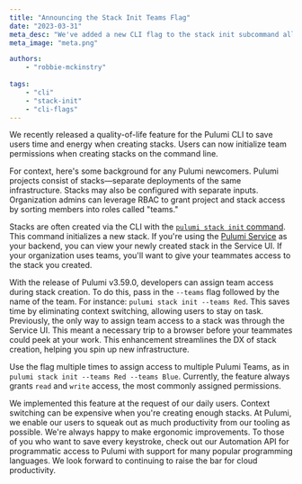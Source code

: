 ```yaml
---
title: "Announcing the Stack Init Teams Flag"
date: "2023-03-31"
meta_desc: "We've added a new CLI flag to the stack init subcommand allowing users to grant team access to newly created stacks."
meta_image: "meta.png"

authors:
    - "robbie-mckinstry"
        
tags:
    - "cli"
    - "stack-init"
    - "cli-flags"
---
```


We recently released a quality-of-life feature for the Pulumi CLI to save users time and energy when creating stacks. Users can now initialize team permissions when creating stacks on the command line.

<!--more-->

For context, here's some background for any Pulumi newcomers. Pulumi projects
consist of stacks—separate deployments of the same infrastructure. Stacks may
also be configured with separate inputs. Organization admins can leverage RBAC
to grant project and stack access by sorting members into roles called "teams."

Stacks are often created via the CLI with the [`pulumi stack init` command](https://www.pulumi.com/docs/reference/cli/pulumi_stack_init/#options).
This command initializes a new stack. If you're using the
[Pulumi Service](https://www.pulumi.com/docs/intro/concepts/state/#pulumi-service-backend)
as your backend, you can view your newly created stack in the Service UI. If your
organization uses teams, you'll want to give your teammates access to the stack
you created.

With the release of Pulumi v3.59.0, developers can assign team access during stack creation. To do this,
pass in the `--teams` flag followed by the name of the team. For instance:
`pulumi stack init --teams Red`. This saves time by eliminating context switching,
allowing users to stay on task. Previously, the only way to assign team access to
a stack was through the Service UI. This meant a necessary trip to a browser
before your teammates could peek at your work. This enhancement streamlines the
DX of stack creation, helping you spin up new infrastructure.

Use the flag multiple times to assign access to multiple Pulumi Teams, as in
`pulumi stack init --teams Red --teams Blue`. Currently, the feature always grants
`read` and `write` access, the most commonly assigned permissions.

We implemented this feature at the request of our daily users.
Context switching can be expensive when you're creating enough stacks.
At Pulumi, we enable our users to squeak out as much productivity from our tooling
as possible. We're always happy to make ergonomic improvements. To those of you
who want to save every keystroke, check out our Automation API for programmatic
access to Pulumi with support for many popular programming languages. We look
forward to continuing to raise the bar for cloud productivity.
